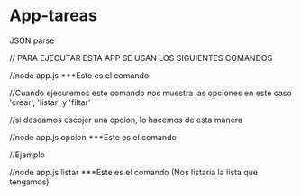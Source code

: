 # App-tareas
JSON.parse

// PARA EJECUTAR ESTA APP SE USAN LOS SIGUIENTES COMANDOS

//node app.js ***Este es el comando

//Cuando ejecutemos este comando nos muestra las opciones en este caso  'crear', 'listar' y 'filtar'

//si deseamos escojer una opcion, lo hacemos de esta manera

//node app.js opcion ***Este es el comando

//Ejemplo

//node app.js listar ***Este es el comando (Nos listaria la lista que tengamos)
